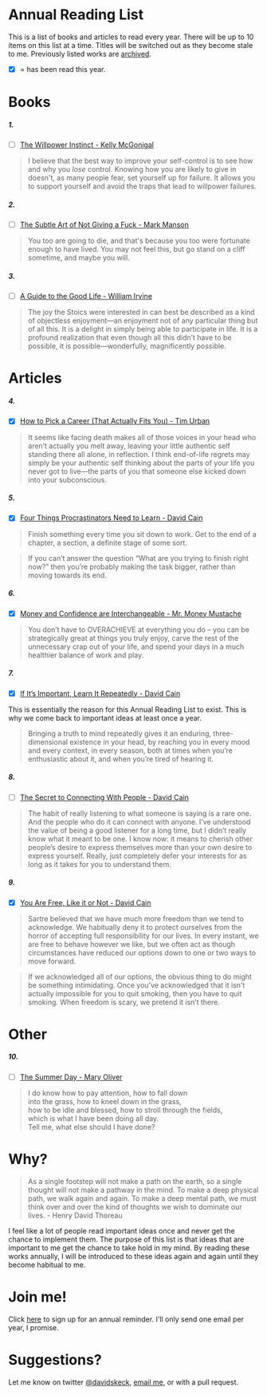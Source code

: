 Annual Reading List
===================

This is a list of books and articles to read every year. There will be up to 10 items on this list at a time. Titles will be switched out as they become stale to me. Previously listed works are [archived](/archive.md).

- [x] = has been read this year.

Books
=====

##### 1.
- [ ] [The Willpower Instinct - Kelly McGonigal](https://www.goodreads.com/book/show/10865206-the-willpower-instinct)

> I believe that the best way to improve your self-control is to see how and why you *lose* control. Knowing how you are likely to give in doesn't, as many people fear, set yourself up for failure. It allows you to support yourself and avoid the traps that lead to willpower failures.

##### 2.
- [ ] [The Subtle Art of Not Giving a Fuck - Mark Manson](https://markmanson.net/books/subtle-art)

> You too are going to die, and that's because you too were fortunate enough to have lived. You may not feel this, but go stand on a cliff sometime, and maybe you will.

##### 3.
- [ ] [A Guide to the Good Life - William Irvine](http://ecbiz147.inmotionhosting.com/~n1stce12/williambirvine.com/Guide.html)

> The joy the Stoics were interested in can best be described as a kind of objectless enjoyment—an enjoyment not of any particular thing but of all this. It is a delight in simply being able to participate in life. It is a profound realization that even though all this didn’t have to be possible, it is possible—wonderfully, magnificently possible.

Articles
========

##### 4.
- [x] [How to Pick a Career (That Actually Fits You) - Tim Urban](https://waitbutwhy.com/2018/04/picking-career.html)

> It seems like facing death makes all of those voices in your head who aren’t actually you melt away, leaving your little authentic self standing there all alone, in reflection. I think end-of-life regrets may simply be your authentic self thinking about the parts of your life you never got to live—the parts of you that someone else kicked down into your subconscious.

##### 5.
- [x] [Four Things Procrastinators Need to Learn - David Cain](http://www.raptitude.com/2018/04/four-things-procrastinators-need-to-learn/)

>Finish something every time you sit down to work. Get to the end of a chapter, a section, a definite stage of some sort.

> If you can’t answer the question “What are you trying to finish right now?” then you’re probably making the task bigger, rather than moving towards its end.

##### 6.
- [x] [Money and Confidence are Interchangeable - Mr. Money Mustache](http://www.mrmoneymustache.com/2018/03/09/money-and-confidence-are-interchangeable/)

> You don’t have to OVERACHIEVE at everything you do – you can be strategically great at things you truly enjoy, carve the rest of the unnecessary crap out of your life, and spend your days in a much healthier balance of work and play.

##### 7.
- [x] [If It’s Important, Learn It Repeatedly - David Cain](http://www.raptitude.com/2018/01/if-its-important-learn-it-repeatedly/)

This is essentially the reason for this Annual Reading List to exist. This is why we come back to important ideas at least once a year.

> Bringing a truth to mind repeatedly gives it an enduring, three-dimensional existence in your head, by reaching you in every mood and every context, in every season, both at times when you’re enthusiastic about it, and when you’re tired of hearing it.

##### 8.
- [ ] [The Secret to Connecting With People - David Cain](http://www.raptitude.com/2009/04/the-secret-to-connecting-with-people/)

> The habit of really listening to what someone is saying is a rare one.  And the people who do it can connect with anyone.  I’ve understood the value of being a good listener for a long time, but I didn’t really know what it meant to be one.  I know now: it means to cherish other people’s desire to express themselves more than your own desire to express yourself. Really, just completely defer your interests for as long as it takes for you to understand them.

##### 9.
- [x] [You Are Free, Like it or Not - David Cain](http://www.raptitude.com/2015/06/you-are-free-like-it-or-not/)

> Sartre believed that we have much more freedom than we tend to acknowledge. We habitually deny it to protect ourselves from the horror of accepting full responsibility for our lives. In every instant, we are free to behave however we like, but we often act as though circumstances have reduced our options down to one or two ways to move forward.  

> If we acknowledged all of our options, the obvious thing to do might be something intimidating. Once you’ve acknowledged that it isn’t actually impossible for you to quit smoking, then you have to quit smoking. When freedom is scary, we pretend it isn’t there.

Other
=====
##### 10.
- [ ] [The Summer Day - Mary Oliver](http://www.loc.gov/poetry/180/133.html)

> I do know how to pay attention, how to fall down  
into the grass, how to kneel down in the grass,  
how to be idle and blessed, how to stroll through the fields,  
which is what I have been doing all day.  
Tell me, what else should I have done?

Why?
====

> As a single footstep will not make a path on the earth, so a single thought will not make a pathway in the mind. To make a deep physical path, we walk again and again. To make a deep mental path, we must think over and over the kind of thoughts we wish to dominate our lives. - Henry David Thoreau

I feel like a lot of people read important ideas once and never get the chance to implement them. The purpose of this list is that ideas that are important to me get the chance to take hold in my mind. By reading these works annually, I will be introduced to these ideas again and again until they become habitual to me.

Join me!
=======
Click [here](https://www.easilyfascinated.com/arl_signup) to sign up for an annual reminder. I'll only send one email per year, I promise.

Suggestions?
============
Let me know on twitter [@davidskeck](https://twitter.com/davidskeck), [email me](mailto:hello@davidskeck.com), or with a pull request.
